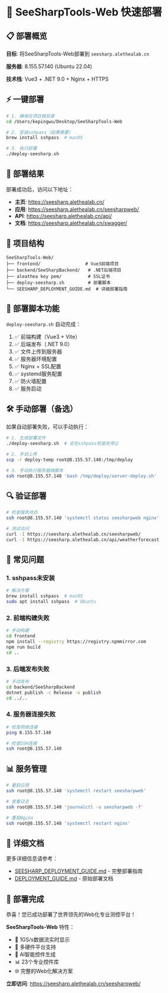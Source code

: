# 🚀 SeeSharpTools-Web 快速部署

## 📋 部署概览

**目标**: 将SeeSharpTools-Web部署到 `seesharp.alethealab.cn`

**服务器**: 8.155.57.140 (Ubuntu 22.04)

**技术栈**: Vue3 + .NET 9.0 + Nginx + HTTPS

## ⚡ 一键部署

```bash
# 1. 确保在项目根目录
cd /Users/kepingwu/Desktop/SeeSharpTools-Web

# 2. 安装sshpass（如果需要）
brew install sshpass  # macOS

# 3. 执行部署
./deploy-seesharp.sh
```

## 🎯 部署结果

部署成功后，访问以下地址：

- **主页**: https://seesharp.alethealab.cn/
- **应用**: https://seesharp.alethealab.cn/seesharpweb/
- **API**: https://seesharp.alethealab.cn/api/
- **文档**: https://seesharp.alethealab.cn/swagger/

## 📁 项目结构

```
SeeSharpTools-Web/
├── frontend/                 # Vue3前端项目
├── backend/SeeSharpBackend/   # .NET后端项目
├── aleathea key pem/          # SSL证书
├── deploy-seesharp.sh         # 部署脚本
└── SEESHARP_DEPLOYMENT_GUIDE.md  # 详细部署指南
```

## 🔧 部署脚本功能

`deploy-seesharp.sh` 自动完成：

1. ✅ 前端构建（Vue3 + Vite）
2. ✅ 后端发布（.NET 9.0）
3. ✅ 文件上传到服务器
4. ✅ 服务器环境配置
5. ✅ Nginx + SSL配置
6. ✅ systemd服务配置
7. ✅ 防火墙配置
8. ✅ 服务启动

## 🛠️ 手动部署（备选）

如果自动部署失败，可以手动执行：

```bash
# 1. 生成部署文件
./deploy-seesharp.sh  # 会在sshpass检查处停止

# 2. 手动上传
scp -r deploy-temp root@8.155.57.140:/tmp/deploy

# 3. 手动执行服务器端脚本
ssh root@8.155.57.140 'bash /tmp/deploy/server-deploy.sh'
```

## 🔍 验证部署

```bash
# 检查服务状态
ssh root@8.155.57.140 'systemctl status seesharpweb nginx'

# 测试访问
curl -I https://seesharp.alethealab.cn/seesharpweb/
curl -I https://seesharp.alethealab.cn/api/weatherforecast
```

## 🚨 常见问题

### 1. sshpass未安装
```bash
# 解决方案
brew install sshpass  # macOS
sudo apt install sshpass  # Ubuntu
```

### 2. 前端构建失败
```bash
# 手动构建
cd frontend
npm install --registry https://registry.npmmirror.com
npm run build
cd ..
```

### 3. 后端发布失败
```bash
# 手动发布
cd backend/SeeSharpBackend
dotnet publish -c Release -o publish
cd ../..
```

### 4. 服务器连接失败
```bash
# 检查网络连接
ping 8.155.57.140

# 检查SSH连接
ssh root@8.155.57.140
```

## 📊 服务管理

```bash
# 重启应用
ssh root@8.155.57.140 'systemctl restart seesharpweb'

# 查看日志
ssh root@8.155.57.140 'journalctl -u seesharpweb -f'

# 重启Nginx
ssh root@8.155.57.140 'systemctl restart nginx'
```

## 📖 详细文档

更多详细信息请参考：
- [SEESHARP_DEPLOYMENT_GUIDE.md](./SEESHARP_DEPLOYMENT_GUIDE.md) - 完整部署指南
- [DEPLOYMENT_GUIDE.md](./DEPLOYMENT_GUIDE.md) - 原始部署文档

## 🎉 部署完成

恭喜！您已成功部署了世界领先的Web化专业测控平台！

**SeeSharpTools-Web** 特性：
- 🚀 1GS/s数据流实时显示
- 🔧 多硬件平台支持  
- 🧠 AI智能控件生成
- 📊 23个专业控件库
- 🌐 完整的Web化解决方案

**立即访问**: https://seesharp.alethealab.cn/seesharpweb/
